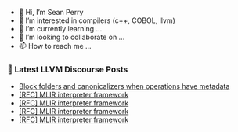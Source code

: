 - 👋 Hi, I’m Sean Perry
- 👀 I’m interested in compilers (c++, COBOL, llvm)
- 🌱 I’m currently learning ...
- 💞️ I’m looking to collaborate on ...
- 📫 How to reach me ...

<!---
s66perry/s66perry is a ✨ special ✨ repository because its `README.md` (this file) appears on your GitHub profile.
You can click the Preview link to take a look at your changes.
--->
### 📕 Latest LLVM Discourse Posts

<!-- DISCOURSE-LLVM:START -->
- [Block folders and canonicalizers when operations have metadata](https://discourse.llvm.org/t/block-folders-and-canonicalizers-when-operations-have-metadata/63652#post_4)
- [[RFC] MLIR interpreter framework](https://discourse.llvm.org/t/rfc-mlir-interpreter-framework/63567?page=3#post_48)
- [[RFC] MLIR interpreter framework](https://discourse.llvm.org/t/rfc-mlir-interpreter-framework/63567?page=3#post_47)
- [[RFC] MLIR interpreter framework](https://discourse.llvm.org/t/rfc-mlir-interpreter-framework/63567?page=3#post_46)
- [[RFC] MLIR interpreter framework](https://discourse.llvm.org/t/rfc-mlir-interpreter-framework/63567?page=3#post_45)
<!-- DISCOURSE-LLVM:END -->
